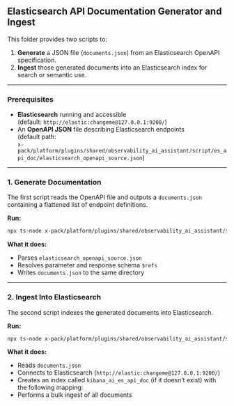 ## Elasticsearch API Documentation Generator and Ingest

This folder provides two scripts to:

1. **Generate** a JSON file (`documents.json`) from an Elasticsearch OpenAPI specification.
2. **Ingest** those generated documents into an Elasticsearch index for search or semantic use.

---

### Prerequisites

- **Elasticsearch** running and accessible  
   (default: `http://elastic:changeme@127.0.0.1:9200/`)
- An **OpenAPI JSON** file describing Elasticsearch endpoints  
   (default path:  
   `x-pack/platform/plugins/shared/observability_ai_assistant/script/es_api_doc/elasticsearch_openapi_source.json`)

---

### 1. Generate Documentation

The first script reads the OpenAPI file and outputs a `documents.json` containing a flattened list of endpoint definitions.

**Run:**

```bash
npx ts-node x-pack/platform/plugins/shared/observability_ai_assistant/script/es_api_doc/generate_docs.ts
```

**What it does:**

- Parses `elasticsearch_openapi_source.json`
- Resolves parameter and response schema `$refs`
- Writes `documents.json` to the same directory

---

### 2. Ingest Into Elasticsearch

The second script indexes the generated documents into Elasticsearch.

**Run:**

```bash
npx ts-node x-pack/platform/plugins/shared/observability_ai_assistant/script/es_api_doc/ingest_docs.ts
```

**What it does:**

- Reads `documents.json`
- Connects to Elasticsearch (`http://elastic:changeme@127.0.0.1:9200/`)
- Creates an index called `kibana_ai_es_api_doc` (if it doesn’t exist) with the following mapping:
- Performs a bulk ingest of all documents
